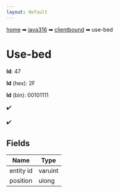 ```yaml
---
layout: default
---
```


[home](/) ➡ [java316](/protocol/java316) ➡ [clientbound](/protocol/java316/clientbound) ➡ use-bed

# Use-bed

**Id**: 47

**Id** (hex): 2F

**Id** (bin): 00101111

✔️

✔️

## Fields

Name | Type
---|---
entity id | varuint
position | ulong

